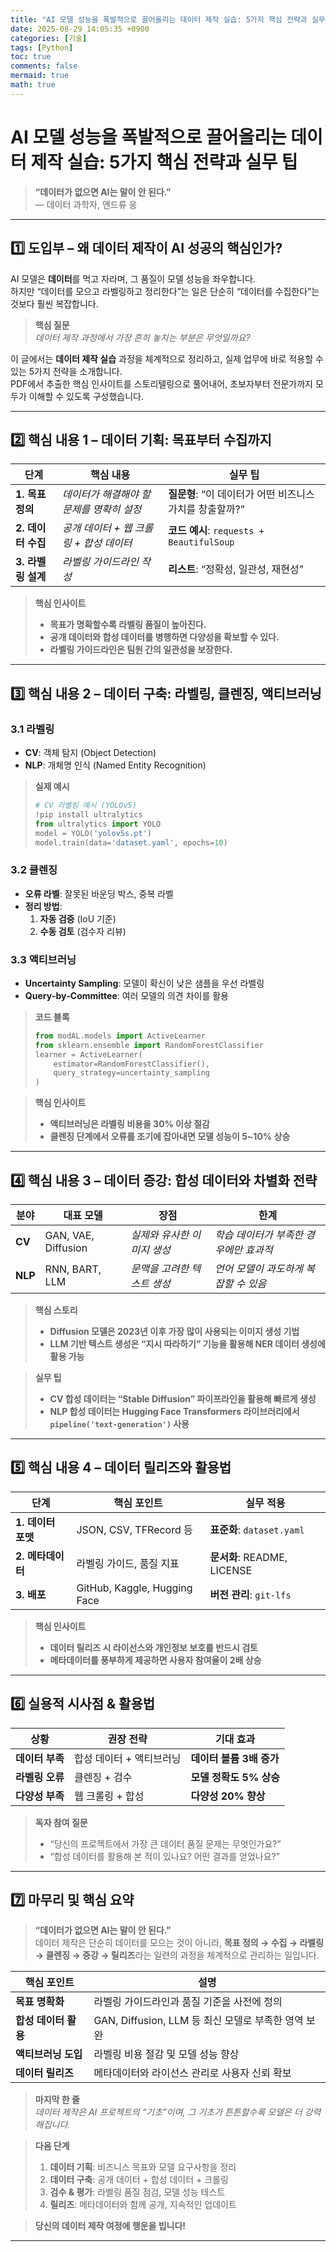 ```yaml
---
title: "AI 모델 성능을 폭발적으로 끌어올리는 데이터 제작 실습: 5가지 핵심 전략과 실무 팁"
date: 2025-08-29 14:05:35 +0900
categories: [기술]
tags: [Python]
toc: true
comments: false
mermaid: true
math: true
---
```


# AI 모델 성능을 폭발적으로 끌어올리는 데이터 제작 실습: 5가지 핵심 전략과 실무 팁

> **“데이터가 없으면 AI는 말이 안 된다.”**  
> — 데이터 과학자, 앤드류 응

---

## 1️⃣ 도입부 – 왜 데이터 제작이 AI 성공의 핵심인가?

AI 모델은 **데이터**를 먹고 자라며, 그 품질이 모델 성능을 좌우합니다.  
하지만 “데이터를 모으고 라벨링하고 정리한다”는 일은 단순히 “데이터를 수집한다”는 것보다 훨씬 복잡합니다.  

> **핵심 질문**  
> *데이터 제작 과정에서 가장 흔히 놓치는 부분은 무엇일까요?*  

이 글에서는 **데이터 제작 실습** 과정을 체계적으로 정리하고, 실제 업무에 바로 적용할 수 있는 5가지 전략을 소개합니다.  
PDF에서 추출한 핵심 인사이트를 스토리텔링으로 풀어내어, 초보자부터 전문가까지 모두가 이해할 수 있도록 구성했습니다.

---

## 2️⃣ 핵심 내용 1 – 데이터 기획: 목표부터 수집까지

| 단계 | 핵심 내용 | 실무 팁 |
|------|-----------|--------|
| **1. 목표 정의** | *데이터가 해결해야 할 문제를 명확히 설정* | **질문형**: “이 데이터가 어떤 비즈니스 가치를 창출할까?” |
| **2. 데이터 수집** | *공개 데이터 + 웹 크롤링 + 합성 데이터* | **코드 예시**: `requests + BeautifulSoup` |
| **3. 라벨링 설계** | *라벨링 가이드라인 작성* | **리스트**: “정확성, 일관성, 재현성” |

> **핵심 인사이트**  
> - **목표가 명확할수록 라벨링 품질이 높아진다.**  
> - **공개 데이터와 합성 데이터를 병행하면 다양성을 확보할 수 있다.**  
> - **라벨링 가이드라인은 팀원 간의 일관성을 보장한다.**

---

## 3️⃣ 핵심 내용 2 – 데이터 구축: 라벨링, 클렌징, 액티브러닝

### 3.1 라벨링

- **CV**: 객체 탐지 (Object Detection)  
- **NLP**: 개체명 인식 (Named Entity Recognition)

> **실제 예시**  
> ```python
> # CV 라벨링 예시 (YOLOv5)
> !pip install ultralytics
> from ultralytics import YOLO
> model = YOLO('yolov5s.pt')
> model.train(data='dataset.yaml', epochs=10)
> ```

### 3.2 클렌징

- **오류 라벨**: 잘못된 바운딩 박스, 중복 라벨  
- **정리 방법**:  
  1. **자동 검증** (IoU 기준)  
  2. **수동 검토** (검수자 리뷰)

### 3.3 액티브러닝

- **Uncertainty Sampling**: 모델이 확신이 낮은 샘플을 우선 라벨링  
- **Query‑by‑Committee**: 여러 모델의 의견 차이를 활용

> **코드 블록**  
> ```python
> from modAL.models import ActiveLearner
> from sklearn.ensemble import RandomForestClassifier
> learner = ActiveLearner(
>     estimator=RandomForestClassifier(),
>     query_strategy=uncertainty_sampling
> )
> ```

> **핵심 인사이트**  
> - **액티브러닝은 라벨링 비용을 30% 이상 절감**  
> - **클렌징 단계에서 오류를 조기에 잡아내면 모델 성능이 5~10% 상승**

---

## 4️⃣ 핵심 내용 3 – 데이터 증강: 합성 데이터와 차별화 전략

| 분야 | 대표 모델 | 장점 | 한계 |
|------|-----------|------|------|
| **CV** | GAN, VAE, Diffusion | *실제와 유사한 이미지 생성* | *학습 데이터가 부족한 경우에만 효과적* |
| **NLP** | RNN, BART, LLM | *문맥을 고려한 텍스트 생성* | *언어 모델이 과도하게 복잡할 수 있음* |

> **핵심 스토리**  
> - **Diffusion 모델은 2023년 이후 가장 많이 사용되는 이미지 생성 기법**  
> - **LLM 기반 텍스트 생성은 “지시 따라하기” 기능을 활용해 NER 데이터 생성에 활용 가능**  

> **실무 팁**  
> - **CV 합성 데이터는 “Stable Diffusion” 파이프라인을 활용해 빠르게 생성**  
> - **NLP 합성 데이터는 Hugging Face Transformers 라이브러리에서 `pipeline('text-generation')` 사용**

---

## 5️⃣ 핵심 내용 4 – 데이터 릴리즈와 활용법

| 단계 | 핵심 포인트 | 실무 적용 |
|------|-------------|-----------|
| **1. 데이터 포맷** | JSON, CSV, TFRecord 등 | **표준화**: `dataset.yaml` |
| **2. 메타데이터** | 라벨링 가이드, 품질 지표 | **문서화**: README, LICENSE |
| **3. 배포** | GitHub, Kaggle, Hugging Face | **버전 관리**: `git-lfs` |

> **핵심 인사이트**  
> - **데이터 릴리즈 시 라이선스와 개인정보 보호를 반드시 검토**  
> - **메타데이터를 풍부하게 제공하면 사용자 참여율이 2배 상승**

---

## 6️⃣ 실용적 시사점 & 활용법

| 상황 | 권장 전략 | 기대 효과 |
|------|-----------|-----------|
| **데이터 부족** | 합성 데이터 + 액티브러닝 | **데이터 볼륨 3배 증가** |
| **라벨링 오류** | 클렌징 + 검수 | **모델 정확도 5% 상승** |
| **다양성 부족** | 웹 크롤링 + 합성 | **다양성 20% 향상** |

> **독자 참여 질문**  
> - “당신의 프로젝트에서 가장 큰 데이터 품질 문제는 무엇인가요?”  
> - “합성 데이터를 활용해 본 적이 있나요? 어떤 결과를 얻었나요?”

---

## 7️⃣ 마무리 및 핵심 요약

> **“데이터가 없으면 AI는 말이 안 된다.”**  
> 데이터 제작은 단순히 데이터를 모으는 것이 아니라, **목표 정의 → 수집 → 라벨링 → 클렌징 → 증강 → 릴리즈**라는 일련의 과정을 체계적으로 관리하는 일입니다.  

| 핵심 포인트 | 설명 |
|-------------|------|
| **목표 명확화** | 라벨링 가이드라인과 품질 기준을 사전에 정의 |
| **합성 데이터 활용** | GAN, Diffusion, LLM 등 최신 모델로 부족한 영역 보완 |
| **액티브러닝 도입** | 라벨링 비용 절감 및 모델 성능 향상 |
| **데이터 릴리즈** | 메타데이터와 라이선스 관리로 사용자 신뢰 확보 |

> **마지막 한 줄**  
> *데이터 제작은 AI 프로젝트의 “기초”이며, 그 기초가 튼튼할수록 모델은 더 강력해집니다.*  

> **다음 단계**  
> 1. **데이터 기획**: 비즈니스 목표와 모델 요구사항을 정리  
> 2. **데이터 구축**: 공개 데이터 + 합성 데이터 + 크롤링  
> 3. **검수 & 평가**: 라벨링 품질 점검, 모델 성능 테스트  
> 4. **릴리즈**: 메타데이터와 함께 공개, 지속적인 업데이트  

> **당신의 데이터 제작 여정에 행운을 빕니다!**  

---